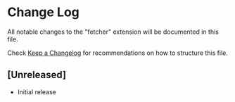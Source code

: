 # Change Log

All notable changes to the "fetcher" extension will be documented in this file.

Check [Keep a Changelog](http://keepachangelog.com/) for recommendations on how to structure this file.

## [Unreleased]

- Initial release